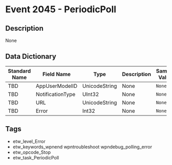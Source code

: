 # Event 2045 - PeriodicPoll

## Description
None

## Data Dictionary
|Standard Name|Field Name|Type|Description|Sample Value|
|---|---|---|---|---|
|TBD|AppUserModelID|UnicodeString|None|`None`|
|TBD|NotificationType|UInt32|None|`None`|
|TBD|URL|UnicodeString|None|`None`|
|TBD|Error|Int32|None|`None`|

## Tags
* etw_level_Error
* etw_keywords_wpnend wpntroubleshoot wpndebug_polling_error
* etw_opcode_Stop
* etw_task_PeriodicPoll